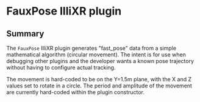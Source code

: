 # FauxPose IlliXR plugin

## Summary
The `FauxPose` IlliXR plugin generates "fast_pose" data from a simple
mathematical algorithm (circular movement).  The intent is for use when
debugging other plugins and the developer wants a known pose trajectory
without having to configure actual tracking.

The movement is hard-coded to be on the Y=1.5m plane, with the X and Z
values set to rotate in a circle.  The period and amplitude of the movement
are currently hard-coded within the plugin constructor.

